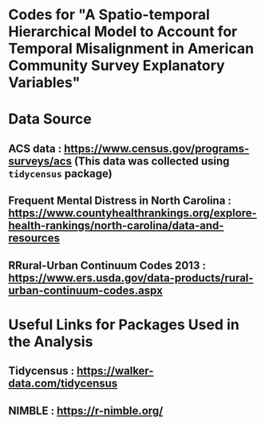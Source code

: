 # Codes for "A Spatio-temporal Hierarchical Model to Account for Temporal Misalignment in American Community Survey Explanatory Variables"

# Data Source
## ACS data : https://www.census.gov/programs-surveys/acs (This data was collected using `tidycensus` package)
## Frequent Mental Distress in North Carolina : https://www.countyhealthrankings.org/explore-health-rankings/north-carolina/data-and-resources
## RRural-Urban Continuum Codes 2013 : https://www.ers.usda.gov/data-products/rural-urban-continuum-codes.aspx

# Useful Links for Packages Used in the Analysis
## Tidycensus : https://walker-data.com/tidycensus
## NIMBLE : https://r-nimble.org/
